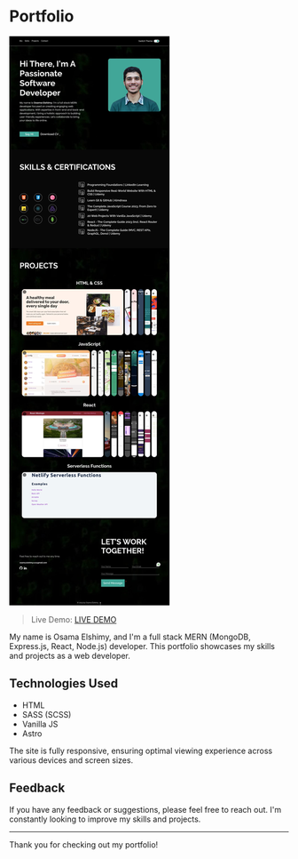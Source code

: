 # Portfolio

![DEMO](https://github.com/Osama-Elshimy/Portfolio/blob/master/public/demo.jpg)

> Live Demo: [LIVE DEMO](https://osama-elshimy.netlify.app/)

My name is Osama Elshimy, and I'm a full stack MERN (MongoDB, Express.js, React, Node.js) developer. This portfolio showcases my skills and projects as a web developer.

## Technologies Used

- HTML
- SASS (SCSS)
- Vanilla JS
- Astro

The site is fully responsive, ensuring optimal viewing experience across various devices and screen sizes.

## Feedback

If you have any feedback or suggestions, please feel free to reach out. I'm constantly looking to improve my skills and projects.

---

Thank you for checking out my portfolio!
